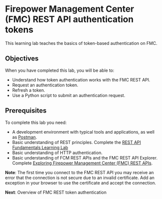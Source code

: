 # Firepower Management Center (FMC) REST API authentication tokens

This learning lab teaches the basics of token-based authentication on FMC.

## Objectives

When you have completed this lab, you will be able to:

* Understand how token authentication works with the FMC REST API.
* Request an authentication token.
* Refresh a token.
* Use a Python script to submit an authentication request.

## Prerequisites

To complete this lab you need:

* A development environment with typical tools and applications, as well as [Postman](https://www.getpostman.com/).
* Basic understanding of REST principles. Complete the [REST API Fundamentals Learning Lab](https://developer.cisco.com/learning/tracks/devnet-beginner/rest-api-fundamentals/what-are-rest-apis/step/1)
* Basic understanding of HTTP authentication.
* Basic understanding of FCM REST APIs and the FMC REST API Explorer. Complete [Exploring Firepower Management Center (FMC) REST APIs](https://developer.cisco.com/learning/modules/Firepower/firepower-restapi-101/step/1).

**Note**: The first time you connect to the FMC REST API you may receive an error that the connection is not secure due to an invalid certificate. Add an exception in your browser to use the certificate and accept the connection.

**Next**: Overview of FMC REST token authentication
